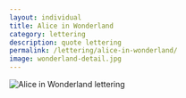 ```yaml
---
layout: individual
title: Alice in Wonderland
category: lettering
description: quote lettering
permalink: /lettering/alice-in-wonderland/
image: wonderland-detail.jpg
---
```


<img src="../../../../../img/lettering/wonderland-detail.jpg" alt="Alice in Wonderland lettering" title="Alice in Wonderland lettering" />